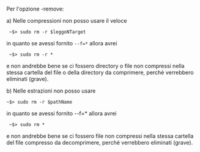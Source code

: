 Per l'opzione -remove:

a) Nelle compressioni non posso usare il veloce
```
 ~$> sudo rm -r $leggoNTarget
```
 in quanto se avessi fornito ```--f=*```
 allora avrei
```
 ~$> sudo rm -r *
```
e non andrebbe bene se ci fossero directory o file non compressi nella stessa cartella
del file o della directory da comprimere, perché verrebbero eliminati (grave).


b) Nelle estrazioni non posso usare
```
~$> sudo rm -r $pathName
```

in quanto se avessi fornito --f=*
allora avrei
```
 ~$> sudo rm *
```
e non andrebbe bene se ci fossero file non compressi nella stessa cartella
del file compresso da decomprimere, perché verrebbero eliminati (grave).

